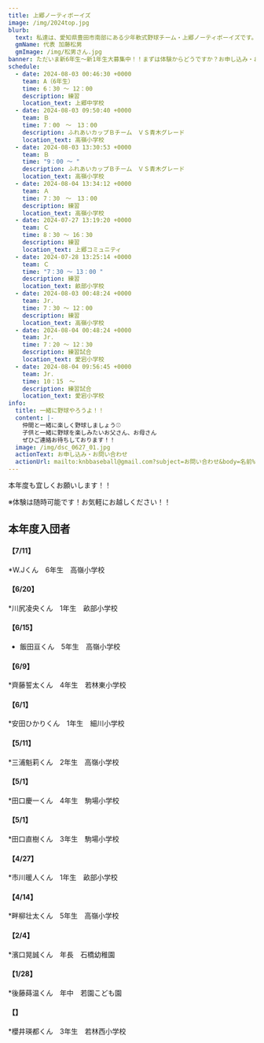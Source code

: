 ```yaml
---
title: 上郷ノーティボーイズ
image: /img/2024top.jpg
blurb:
  text: 私達は、愛知県豊田市南部にある少年軟式野球チーム・上郷ノーティボーイズです。野球を愛する少年・少女達の夢を育み、軟式野球を正しく指導し、体力向上と礼儀を養成します。また、親友同士の友情と交歓の場を与え、規則正しい明朗な少年・少女を育成することを目的としています。
  gmName: 代表 加藤松男
  gmImage: /img/松男さん.jpg
banner: ただいま新6年生～新1年生大募集中！！まずは体験からどうですか？お申し込み・お問い合わせはお気軽にどうぞ！！
schedule:
  - date: 2024-08-03 00:46:30 +0000
    team: A（6年生）
    time: 6：30 ～ 12：00
    description: 練習
    location_text: 上郷中学校
  - date: 2024-08-03 09:50:40 +0000
    team: Ｂ
    time: 7：00　～　13：00
    description: ふれあいカップＢチーム　ＶＳ青木グレード
    location_text: 高嶺小学校
  - date: 2024-08-03 13:30:53 +0000
    team: Ｂ
    time: "9：00 ～ "
    description: ふれあいカップＢチーム　ＶＳ青木グレード
    location_text: 高嶺小学校
  - date: 2024-08-04 13:34:12 +0000
    team: Ａ
    time: 7：30　～　13：00　　
    description: 練習
    location_text: 高嶺小学校
  - date: 2024-07-27 13:19:20 +0000
    team: Ｃ
    time: 8：30 ～ 16：30
    description: 練習
    location_text: 上郷コミュニティ
  - date: 2024-07-28 13:25:14 +0000
    team: Ｃ
    time: "7：30 ～ 13：00 "
    description: 練習
    location_text: 畝部小学校
  - date: 2024-08-03 00:48:24 +0000
    team: Jr.
    time: 7：30 ～ 12：00
    description: 練習
    location_text: 高嶺小学校
  - date: 2024-08-04 00:48:24 +0000
    team: Jr.
    time: 7：20 ～ 12：30
    description: 練習試合
    location_text: 愛宕小学校
  - date: 2024-08-04 09:56:45 +0000
    team: Jr.
    time: 10：15　～
    description: 練習試合
    location_text: 愛宕小学校
info:
  title: 一緒に野球やろうよ！！
  content: |-
    仲間と一緒に楽しく野球しましょう⚾
    子供と一緒に野球を楽しみたいお父さん、お母さん
    ぜひご連絡お待ちしております！！
  image: /img/dsc_0627_01.jpg
  actionText: お申し込み・お問い合わせ
  actionUrl: mailto:knbbaseball@gmail.com?subject=お問い合わせ&body=名前%20%3A%0D%0Aふりがな%20%3A%0D%0A電話%20%3A%0D%0A学校名%20%3A%0D%0A学年%20%3A%0D%0Aお問い合せ内容%20%3A（例、体験・見学・入団希望）
---
```

本年度も宜しくお願いします！！


※体験は随時可能です！お気軽にお越しください！！

## 本年度入団者

#### 【7/11】

*W.Jくん　6年生　高嶺小学校

#### 【6/20】

*川尻凌央くん　1年生　畝部小学校

#### 【6/15】

* 飯田亘くん　5年生　高嶺小学校

#### 【6/9】

*齊藤誓太くん　4年生　若林東小学校

#### 【6/1】

*安田ひかりくん　1年生　細川小学校

#### 【5/11】

*三浦魁莉くん　2年生　高嶺小学校

#### 【5/1】

*田口慶一くん　4年生　駒場小学校

#### 【5/1】

*田口直樹くん　3年生　駒場小学校

#### 【4/27】

*市川暖人くん　1年生　畝部小学校

#### 【4/14】

*畔柳壮太くん　5年生　高嶺小学校

#### 【2/4】

*濱口晃誠くん　年長　石橋幼稚園

#### 【1/28】

*後藤蒔温くん　年中　若園こども園

#### 【】

*櫻井瑛都くん　3年生　若林西小学校



